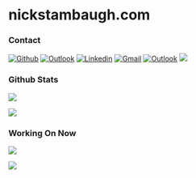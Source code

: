 # nickstambaugh.com

### Contact
[![Github](https://img.shields.io/badge/-Github-000?style=flat&logo=Github&logoColor=white)](https://github.com/NicholasStambaugh)
[![Outlook](https://img.shields.io/badge/-Medium-100?style=flat&logo=Medium&logoColor=white)](https://medium.com/@nick-stambaugh)
[![Linkedin](https://img.shields.io/badge/-LinkedIn-blue?style=flat&logo=Linkedin&logoColor=white)](https://www.linkedin.com/in/nick-s-694241139/)
[![Gmail](https://img.shields.io/badge/-Gmail-c14438?style=flat&logo=Gmail&logoColor=white)](mailto:nastambaugh@gmail.com)
[![Outlook](https://img.shields.io/badge/-Outlook-0078D4?style=flat&logo=Microsoft-Outlook&logoColor=white)](mailto:nastambaugh@gmail.com) 
![](https://komarev.com/ghpvc/?username=NicholasStambaugh&color=yellowgreen)

### Github Stats
![](https://streak-stats.demolab.com?user=NicholasStambaugh&theme=tokyonight&border_radius=2.5&fire=1EEB1A&height=400px)

![](https://github-readme-stats.vercel.app/api/top-langs/?username=NicholasStambaugh&langs_count=10&hide=jupyter%20notebook,ruby,SAS,CSS,TSQL,HTML,php&theme=tokyonight)

### Working On Now

[![](https://github-readme-stats.vercel.app/api/pin/?username=nicholasstambaugh&repo=rusty-twinkle-tray&theme=tokyonight&custom_title=My%20Top%207%20Langs%20&height=25)](https://github.com/NicholasStambaugh/rusty-twinkle-tray)

[![](https://github-readme-stats.vercel.app/api/pin/?username=nicholasstambaugh&repo=BruceTheDog&theme=tokyonight&custom_title=My%20Top%207%20Langs%20&height=25)](https://github.com/NicholasStambaugh/BruceTheDog)
